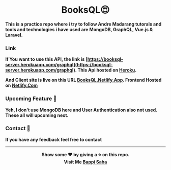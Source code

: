 <div align="center">
    <h1><a>BooksQL</a>😍</h1>
</div>

**This is a practice repo where i try to follow Andre Madarang tutorals and tools and technologies i have used are MongoDB, GraphQL, Vue.js &amp; Laravel.**

### Link

**If You want to use this API, the link is [https://booksql-server.herokuapp.com/graphql](https://booksql-server.herokuapp.com/graphql). This Api hosted on [Heroku](https://www.heroku.com/).**

**And Client site is live on this URL [BooksQL.Netlify.App](https://booksql.netlify.app/). Frontend Hosted on [Netlify.Com](https://www.netlify.com/)**

### Upcoming Feature :thinking:

**Yeh, I don't use MongoDB here and User Authentication also not used. These all will upcoming next.**

### Contact :email:

**If you have any feedback feel free to contact**

---

<div align="center">
    <b>Show some ❤️ by giving a ⭐️ on this repo.</b><br>
    <b>Visit Me <a href="https://bappi2097.github.io/">Bappi Saha</a></b>
</div>
